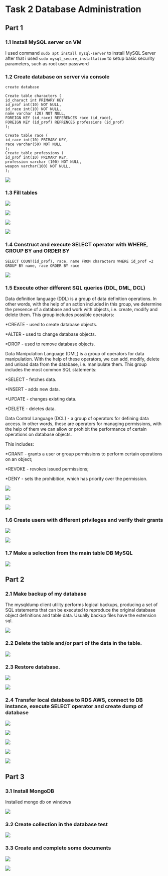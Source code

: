 # Task 2 Database Administration

## Part 1

### 1.1 Install MySQL server on VM
I used command `sudo apt install mysql-server` to install MySQL Server
after that i used `sudo mysql_secure_installation` to setup basic security parameters, such as root user password

### 1.2 Create database on server via console
`create database `

```
Create table characters (
id_charact int PRIMARY KEY
id_prof int(10) NOT NULL,
id_race int(10) NOT NULL,
name varchar (20) NOT NULL,
FOREIGN KEY (id_race) REFERENCES race (id_race),
FOREIGN KEY (id_prof) REFRENCES professions (id_prof)
);

Create table race (
id_race int(10) PRIMARY KEY,
race varchar(50) NOT NULL
);
Create table professions (
id_prof int(10) PRIMARY KEY,
profession varchar (100) NOT NULL,
weapon varchar(100) NOT NULL,
);
```

![](Screenshots/1.jpg)

### 1.3 Fill tables

![](Screenshots/2.jpg)

![](Screenshots/3.jpg)

![](Screenshots/4.jpg)

![](Screenshots/5.jpg)

### 1.4 Construct and execute SELECT operator with WHERE, GROUP BY and ORDER BY

```
SELECT COUNT(id_prof), race, name FROM characters WHERE id_prof =2 
GROUP BY name, race ORDER BY race

```

![](Screenshots/6.jpg)

### 1.5 Execute other different SQL queries (DDL, DML, DCL)

Data definition language (DDL) is a group of data definition operations. In other words, with the help of an action included in this group, we determine the presence of a database and work with objects, i.e. create, modify and delete them.
This group includes possible operators:

*CREATE - used to create database objects.

*ALTER - used to change database objects.

*DROP - used to remove database objects.

Data Manipulation Language (DML) is a group of operators for data manipulation. With the help of these operators, we can add, modify, delete and unload data from the database, i.e. manipulate them.
This group includes the most common SQL statements:

*SELECT - fetches data.

*INSERT - adds new data.

*UPDATE - changes existing data.

*DELETE - deletes data.

Data Control Language (DCL) - a group of operators for defining data access. In other words, these are operators for managing permissions, with the help of them we can allow or prohibit the performance of certain operations on database objects.

This includes:

*GRANT - grants a user or group permissions to perform certain operations on an object;

*REVOKE - revokes issued permissions;

*DENY - sets the prohibition, which has priority over the permission.


![](Screenshots/7.jpg)

![](Screenshots/8.jpg)

![](Screenshots/9.jpg)

### 1.6 Create users with different privileges and verify their grants

![](Screenshots/10.jpg)

![](Screenshots/11.jpg)

### 1.7 Make a selection from the main table DB MySQL

![](Screenshots/12.jpg)

## Part 2

### 2.1 Make backup of my database
The mysqldump client utility performs logical backups, producing a set of SQL statements that can be executed to reproduce the original database object definitions and table data. Usually backup files have the extension sql.

![](Screenshots/13.jpg)

### 2.2 Delete the table and/or part of the data in the table. 

![](Screenshots/14.jpg)

### 2.3 Restore database.
![](Screenshots/15.jpg)

![](Screenshots/15.1.jpg)

### 2.4 Transfer local database to RDS AWS, connect to DB instance, execute SELECT operator and create dump of database

![](Screenshots/16.jpg)

![](Screenshots/17.jpg)

![](Screenshots/18.jpg)

![](Screenshots/19.jpg)

![](Screenshots/20.jpg)


## Part 3

### 3.1 Install MongoDB 
Installed mongo db on windows

![](Screenshots/21.jpg)

### 3.2 Create collection in the database test
![](Screenshots/22.jpg)

### 3.3 Create and complete some documents

![](Screenshots/23.jpg)

![](Screenshots/24.jpg)

